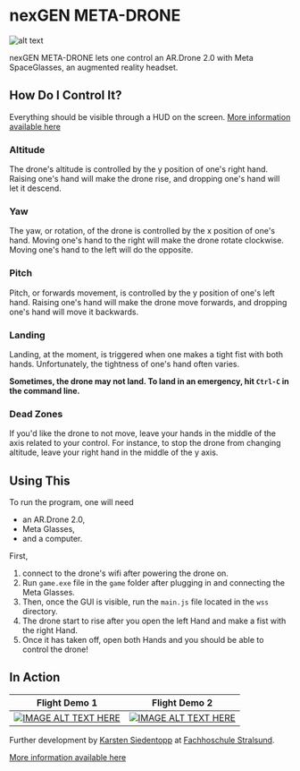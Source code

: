 # nexGEN META-DRONE
![alt text](http://meta-drone.siedentopp.eu/img/controle_02.jpg "Logo Title Text 1")

nexGEN META-DRONE lets one control an AR.Drone 2.0 with Meta SpaceGlasses, an augmented reality headset.

## How Do I Control It?

Everything should be visible through a HUD on the screen.
[More information available here](http://meta-drone.siedentopp.eu/#control)

### Altitude

The drone's altitude is controlled by the y position of one's right hand. Raising one's hand will make the drone rise, and dropping one's hand will let it descend. 

### Yaw

The yaw, or rotation, of the drone is controlled by the x position of one's hand. Moving one's hand to the right will make the drone rotate clockwise. Moving one's hand to the left will do the opposite.

### Pitch

Pitch, or forwards movement, is controlled by the y position of one's left hand. Raising one's hand will make the drone move forwards, and dropping one's hand will move it backwards.

### Landing

Landing, at the moment, is triggered when one makes a tight fist with both hands. Unfortunately, the tightness of one's hand often varies. 

**Sometimes, the drone may not land. To land in an emergency, hit `Ctrl-C` in the command line.**

### Dead Zones

If you'd like the drone to not move, leave your hands in the middle of the axis related to your control. For instance, to stop the drone from changing altitude, leave your right hand in the middle of the y axis. 

## Using This

To run the program, one will need 
- an AR.Drone 2.0, 
- Meta Glasses, 
- and a computer. 

First, 
  1. connect to the drone's wifi after powering the drone on. 
  2. Run `game.exe` file in the `game` folder after plugging in and connecting the Meta Glasses.
  3. Then, once the GUI is visible, run the `main.js` file located in the `wss` directory. 
  4. The drone start to rise after you open the left Hand and make a fist with the right Hand.
  6. Once it has taken off, open both Hands and you should be able to control the drone!

## In Action

Flight Demo 1 | Flight Demo 2
------------- | -------------
[![IMAGE ALT TEXT HERE](http://img.youtube.com/vi/oG0BTWE2OyM/0.jpg)](http://www.youtube.com/watch?v=oG0BTWE2OyM) | [![IMAGE ALT TEXT HERE](http://img.youtube.com/vi/khywcFAqvlM/0.jpg)](http://www.youtube.com/watch?v=khywcFAqvlM)

Further development by [Karsten Siedentopp](https://github.com/TheAgentK) at [Fachhoschule Stralsund](http://www.fh-stralsund.de).

[More information available here](http://meta-drone.siedentopp.eu)
